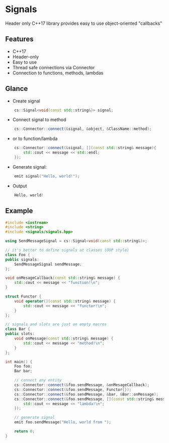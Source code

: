 # Signals
Header only C++17 library provides easy to use object-oriented "callbacks"

## Features

- C++17
- Header-only
- Easy to use
- Thread safe connections via Connector
- Connection to functions, methods, lambdas

## Glance

- Create signal
```cpp
 	cs::Signal<void(const std::string&)> signal;
```

- Connect signal to method
```cpp
	cs::Connector::connect(&signal, &object, &ClassName::method);
```

- or to function/lambda

```cpp
	cs::Connector::connect(&signal, [](const std::string& message){
		std::cout << message << std::endl;
	});
```
	
- Generate signal:
```cpp
	emit signal("Hello, world!");
```

- Output
```cpp
	Hello, world!
```

## Example
```cpp
#include <iostream>
#include <string>
#include <signals/signals.hpp>

using SendMessageSignal = cs::Signal<void(const std::string&)>;

// it's better to define signals at classes (OOP style)
class Foo {
public signals:
    SendMessageSignal sendMessage;
};

void onMesageCallback(const std::string& message) {
    std::cout << message << "function!\n";
}

struct Functor {
    void operator()(const std::string& message) {
        std::cout << message << "functor!\n";
    }
};

// signals and slots are just an empty macros
class Bar {
public slots:
    void onMessage(const std::string& message) {
        std::cout << message << "method!\n";
    }
};

int main() {
    Foo foo;
    Bar bar;

    // connect any entity
    cs::Connector::connect(&foo.sendMessage, &onMesageCallback);
    cs::Connector::connect(&foo.sendMessage, Functor{});
    cs::Connector::connect(&foo.sendMessage, &bar, &Bar::onMessage);
    cs::Connector::connect(&foo.sendMessage, [](const std::string& message) {
        std::cout << message << "lambda!\n";
    });

    // generate signal
    emit foo.sendMessage("Hello, world from ");

    return 0;
}
```
